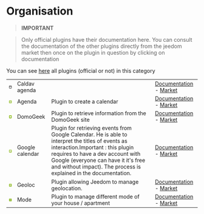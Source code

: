 
# Organisation


>**IMPORTANT**

>Only official plugins have their documentation here. You can consult the documentation of the other plugins directly from the jeedom market then once on the plugin in question by clicking on documentation


You can see [here](https://market.jeedom.com/index.php?v=d&p=market&type=plugin&categorie=organization) all plugins (official or not) in this category

| | | | |
|--- | --- | --- | ---|
|<img src="caldav/caldav_icon.png" class="pluginLogo" width="100" />|Caldav agenda||[Documentation](caldav/index.md) - [Market](https://market.jeedom.com/index.php?v=d&p=market_display&id=1149)|
|<img src="calendar/calendar_icon.png" class="pluginLogo" width="100" />|Agenda|Plugin to create a calendar|[Documentation](calendar/index.md) - [Market](https://market.jeedom.com/index.php?v=d&p=market_display&id=57)|
|<img src="domogeek/domogeek_icon.png" class="pluginLogo" width="100" />|DomoGeek|Plugin to retrieve information from the DomoGeek site|[Documentation](domogeek/index.md) - [Market](https://market.jeedom.com/index.php?v=d&p=market_display&id=250)|
|<img src="gCalendar/gCalendar_icon.png" class="pluginLogo" width="100" />|Google calendar|Plugin for retrieving events from Google Calendar. He is able to interpret the titles of events as interaction.Important : this plugin requires to have a dev account with Google (everyone can have it it's free and without impact). The process is explained in the documentation. |[Documentation](gCalendar/index.md) - [Market](https://market.jeedom.com/index.php?v=d&p=market_display&id=3318)|
|<img src="geoloc/geoloc_icon.png" class="pluginLogo" width="100" />|Geoloc|Plugin allowing Jeedom to manage geolocation.|[Documentation](geoloc/index.md) - [Market](https://market.jeedom.com/index.php?v=d&p=market_display&id=12)|
|<img src="mode/mode_icon.png" class="pluginLogo" width="100" />|Mode|Plugin to manage different mode of your house / apartment|[Documentation](mode/index.md) - [Market](https://market.jeedom.com/index.php?v=d&p=market_display&id=1929)|
